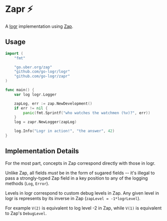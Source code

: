 Zapr :zap:
==========

A [logr](https://github.com/go-logr/logr) implementation using
[Zap](https://github.com/uber-go/zap).

Usage
-----

```go
import (
    "fmt"

    "go.uber.org/zap"
    "github.com/go-logr/logr"
    "github.com/go-logr/zapr"
)

func main() {
    var log logr.Logger

    zapLog, err := zap.NewDevelopment()
    if err != nil {
        panic(fmt.Sprintf("who watches the watchmen (%v)?", err))
    }
    log = zapr.NewLogger(zapLog)

    log.Info("Logr in action!", "the answer", 42)
}
```

Implementation Details
----------------------

For the most part, concepts in Zap correspond directly with those in logr.

Unlike Zap, all fields *must* be in the form of sugared fields --
it's illegal to pass a strongly-typed Zap field in a key position to any
of the logging methods (`Log`, `Error`).

Levels in logr correspond to custom debug levels in Zap.  Any given level
in logr is represents by its inverse in Zap (`zapLevel = -1*logrLevel`).

For example `V(2)` is equivalent to log level -2 in Zap, while `V(1)` is
equivalent to Zap's `DebugLevel`.

